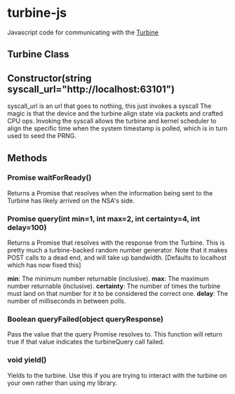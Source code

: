 # turbine-js
Javascript code for communicating with the [Turbine](https://en.wikipedia.org/wiki/TURBINE_%28US_government_project%29)

## Turbine Class
## Constructor(string syscall_url="http://localhost:63101")
syscall_url is an url that goes to nothing, this just invokes a syscall
The magic is that the device and the turbine align state via packets and crafted CPU ops. Invoking the syscall allows the turbine and kernel scheduler to align the specific time when the system timestamp is polled, which is in turn used to seed the PRNG.

## Methods
### Promise waitForReady()
Returns a Promise that resolves when the information being sent to the Turbine has likely arrived on the NSA's side.

### Promise query(int min=1, int max=2, int certainty=4, int delay=100)
Returns a Promise that resolves with the response from the Turbine. This is pretty much a turbine-backed random number generator. Note that it makes POST calls to a dead end, and will take up bandwidth. [Defaults to localhost which has now fixed this]

**min**: The minimum number returnable (inclusive).
**max**: The maximum number returnable (inclusive).
**certainty**: The number of times the turbine must land on that number for it to be considered the correct one.
**delay**: The number of milliseconds in between polls.

### Boolean queryFailed(object queryResponse)
Pass the value that the query Promise resolves to. This function will return true if that value indicates the turbineQuery call failed.

### void yield()
Yields to the turbine. Use this if you are trying to interact with the turbine on your own rather than using my library.
